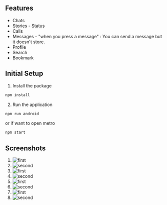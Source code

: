 ## Features

- Chats
- Stories - Status
- Calls
- Messages - "when you press a message" : You can send a message but it doesn't store.
- Profile
- Search
- Bookmark

## Initial Setup

1. Install the package

```bash
npm install
```

2. Run the application

```bash
npm run android
```

or if want to open metro 

```bash
npm start
```

## Screenshots

1. ![first](./assets/wp1.JPG)
1. ![second](./assets/wp2.JPG)
1. ![first](./assets/wp3.JPG)
1. ![second](./assets/wp4.JPG)
1. ![first](./assets/wp5.JPG)
1. ![second](./assets/wp6.JPG)
1. ![first](./assets/wp7.png)
1. ![second](./assets/wp8.png)